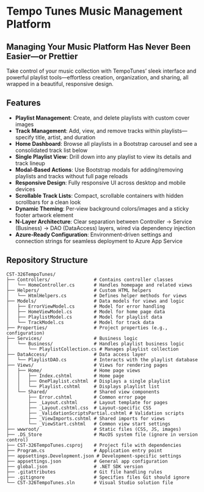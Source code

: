 # Tempo Tunes Music Management Platform

## Managing Your Music Platform Has Never Been Easier—or Prettier

Take control of your music collection with TempoTunes’ sleek interface and powerful playlist tools—effortless creation, organization, and sharing, all wrapped in a beautiful, responsive design.


## Features

- **Playlist Management**: Create, and delete playlists with custom cover images  
- **Track Management**: Add, view, and remove tracks within playlists—specify title, artist, and duration  
- **Home Dashboard**: Browse all playlists in a Bootstrap carousel and see a consolidated track list below  
- **Single Playlist View**: Drill down into any playlist to view its details and track lineup  
- **Modal‑Based Actions**: Use Bootstrap modals for adding/removing playlists and tracks without full page reloads  
- **Responsive Design**: Fully responsive UI across desktop and mobile devices  
- **Scrollable Track Lists**: Compact, scrollable containers with hidden scrollbars for a clean look  
- **Dynamic Theming**: Per‑view background colors/images and a sticky footer artwork element  
- **N‑Layer Architecture**: Clear separation between Controller → Service (Business) → DAO (DataAccess) layers, wired via dependency injection  
- **Azure‑Ready Configuration**: Environment‑driven settings and connection strings for seamless deployment to Azure App Service  

## Repository Structure
```
CST-326TempoTunes/
├── Controllers/                # Contains controller classes
│   └── HomeController.cs       # Handles homepage and related views
├── Helpers/                    # Custom HTML helpers
│   └── HtmlHelpers.cs          # Defines helper methods for views
├── Models/                     # Data models for views and logic
│   ├── ErrorViewModel.cs       # Model for error handling
│   ├── HomeViewModel.cs        # Model for home page data
│   ├── PlaylistModel.cs        # Model for playlist data
│   └── TrackModel.cs           # Model for track data
├── Properties/                 # Project properties (e.g., configuration)
├── Services/                   # Business logic
│   └── Business/               # Handles playlist business logic
│       └── PlaylistCollection.cs # Manages playlist collection
├── DataAccess/                 # Data access layer
│   └── PlaylistDAO.cs          # Interacts with the playlist database
├── Views/                      # Views for rendering pages
│   ├── Home/                   # Home page views
│   │   ├── Index.cshtml        # Home page
│   │   ├── OnePlaylist.cshtml  # Displays a single playlist
│   │   └── Playlist.cshtml     # Displays playlist list
│   └── Shared/                 # Shared view components
│       ├── Error.cshtml        # Common error page
│       ├── _Layout.cshtml      # Layout template for pages
│       ├── _Layout.cshtml.css  # Layout-specific CSS
│       ├── _ValidationScriptsPartial.cshtml # Validation scripts
│       ├── _ViewImports.cshtml # Shared imports for views
│       └── _ViewStart.cshtml   # Common view start settings
├── wwwroot/                    # Static files (CSS, JS, images)
├── .DS_Store                   # MacOS system file (ignore in version control)
├── CST-326TempoTunes.csproj    # Project file with dependencies
├── Program.cs                  # Application entry point
├── appsettings.Development.json # Development-specific settings
├── appsettings.json            # General app configuration
├── global.json                 # .NET SDK version
├── .gitattributes              # Git file handling rules
├── .gitignore                  # Specifies files Git should ignore
└── CST-326TempoTunes.sln       # Visual Studio solution file

```
